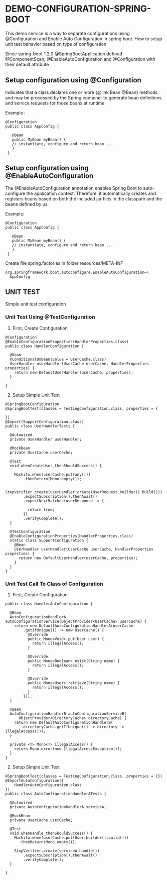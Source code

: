 # DEMO-CONFIGURATION-SPRING-BOOT
This demo service is a way to separate configurations using @Configuration and Enable Auto Configuration in spring boot. How to setup unit test behavior based on type of configuration

Since spring-boot 1.2.0 @SpringBootApplication defined @ComponentScan, @EnableAutoConfiguration and @Configuration with their default attribute

## Setup configuration using @Configuration
 Indicates that a class declares one or more {@link Bean @Bean} methods and may be processed by the Spring container to generate bean definitions and service requests for those beans at runtime
 
 Example : 

```
@Configuration
public class AppConfig {

   @Bean
   public MyBean myBean() {
   // instantiate, configure and return bean ...
   }
 }
```


## Setup configuration using @EnableAutoConfiguration
  The @EnableAutoConfiguration annotation enables Spring Boot to auto-configure the application context. Therefore, it automatically creates and registers beans based on both the included jar files in the classpath and the beans defined by us.
  
  Example: 
  
  
```
@Configuration
public class AppConfig {

   @Bean
   public MyBean myBean() {
   // instantiate, configure and return bean ...
   }
 }
```

Create file spring.factories in folder resources/META-INF

```
org.springframework.boot.autoconfigure.EnableAutoConfiguration=\
  AppConfig
```

## UNIT TEST
  Simple unit test configuration
  
  ### Unit Test Using @TestConfiguration
  
  1. First, Create Configuration
```
@Configuration
@EnableConfigurationProperties(HandlerProperties.class)
public class HandlerConfiguration {

  @Bean
  @ConditionalOnBean(value = UserCache.class)
  UserHandler userHandler(UserCache userCache, HandlerProperties properties) {
    return new DefaultUserHandler(userCache, properties);
  }

}
```
  
  2. Setup Simple Unit Test
```
@SpringBootConfiguration
@SpringBootTest(classes = TestingConfiguration.class, properties = {

})
@Import(SupportConfiguration.class)
public class UserHandlerTests {

  @Autowired
  private UserHandler userHandler;

  @MockBean
  private UserCache userCache;

  @Test
  void whenCreateUser_thenShouldSuccess() {

    Mockito.when(userCache.put(any()))
        .thenReturn(Mono.empty());

    StepVerifier.create(userHandler.create(UserRequest.builder().build()))
        .expectSubscription().thenAwait()
        .expectNextMatches(userResponse -> {

          return true;
        })
        .verifyComplete();
  }

  @TestConfiguration
  @EnableConfigurationProperties(HandlerProperties.class)
  static class SupportConfiguration {
    @Bean
    UserHandler userHandler(UserCache userCache, HandlerProperties properties) {
      return new DefaultUserHandler(userCache, properties);
    }
  }
}
```
  
  ### Unit Test Call To Class of Configuration
  
  1. First, Create Configuration
```
public class HandlerAutoConfiguration {

  @Bean
  AutoConfigurationHandlerA autoConfigurationService(ObjectProvider<UserCache> userCache) {
    return new DefaultAutoConfigurationHandlerA(userCache
        .getIfUnique(() -> new UserCache() {
          @Override
          public Mono<Void> put(User user) {
            return illegalAccess();
          }

          @Override
          public Mono<Boolean> exist(String name) {
            return illegalAccess();
          }

          @Override
          public Mono<User> retrieve(String name) {
            return illegalAccess();
          }
        }));
  }

  @Bean
  AutoConfigurationHandlerB autoConfigurationServiceB(
      ObjectProvider<DirectoryCache> directoryCache) {
    return new DefaultAutoConfigurationHandlerB(
        directoryCache.getIfUnique(() -> directory -> illegalAccess()));
  }

  private <T> Mono<T> illegalAccess() {
    return Mono.error(new IllegalAccessException());
  }
}
```

  2. Setup Simple Unit Test
```
@SpringBootTest(classes = TestingConfiguration.class, properties = {})
@ImportAutoConfiguration({
    HandlerAutoConfiguration.class
})
public class AutoConfigurationHandlerATests {

  @Autowired
  private AutoConfigurationHandlerA serviceA;

  @MockBean
  private UserCache userCache;

  @Test
  void whenHandle_thenShouldSuccess() {
    Mockito.when(userCache.put(User.builder().build()))
      .thenReturn(Mono.empty());

    StepVerifier.create(serviceA.handle())
        .expectSubscription().thenAwait()
        .verifyComplete();
  }

}
```
  
  
